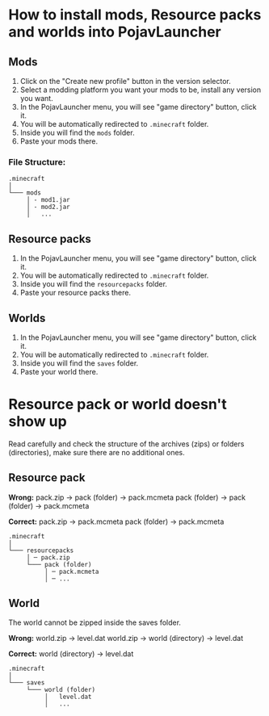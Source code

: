 # How to install mods, Resource packs and worlds into PojavLauncher

 ## Mods
1. Click on the "Create new profile" button in the version selector.
2. Select a modding platform you want your mods to be, install any version you want.
3. In the PojavLauncher menu, you will see "game directory" button, click it.
4. You will be automatically redirected to `.minecraft` folder.
5. Inside you will find the `mods` folder.
6. Paste your mods there.

### File Structure:

```
.minecraft
│
└─── mods
     │ - mod1.jar
     │ - mod2.jar
     │   ...
```

 ## Resource packs 
1. In the PojavLauncher menu, you will see "game directory" button, click it.
2. You will be automatically redirected to `.minecraft` folder.
3. Inside you will find the `resourcepacks` folder.
4. Paste your resource packs there.

## Worlds
1. In the PojavLauncher menu, you will see "game directory" button, click it.
2. You will be automatically redirected to `.minecraft` folder.
3. Inside you will find the `saves` folder.
4. Paste your world there.

# Resource pack or world doesn't show up
Read carefully and check the structure of the archives (zips) or folders (directories), make sure there are no additional ones.

## Resource pack
**Wrong:**
pack.zip → pack (folder) → pack.mcmeta
pack (folder) → pack (folder) → pack.mcmeta

**Correct:**
pack.zip → pack.mcmeta
pack (folder) → pack.mcmeta

```
.minecraft
│
└─── resourcepacks
     │ ─ pack.zip
     └─── pack (folder)
          │ ─ pack.mcmeta
          │ ─ ...
```

## World
The world cannot be zipped inside the saves folder.

**Wrong:**
  world.zip → level.dat
  world.zip → world (directory) → level.dat

**Correct:**
  world (directory) → level.dat

```
.minecraft
│
└─── saves
     └─── world (folder)
          │   level.dat
          │   ...
```
